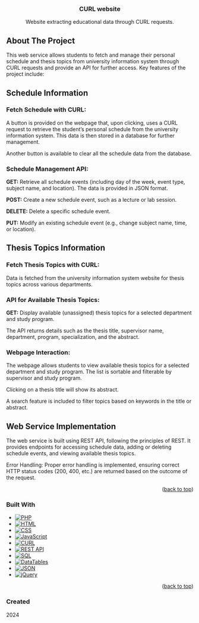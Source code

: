 <a id="readme-top"></a>

<!-- HEADER -->
<div align="center">
  <h3 align="center">CURL website</h1>
  <p align="center">
    Website extracting educational data through CURL requests.
  </p>
</div>

<!-- ABOUT THE PROJECT -->
## About The Project

This web service allows students to fetch and manage their personal schedule and thesis topics from university information system through CURL requests and provide an API for further access.
Key features of the project include:

## Schedule Information
### Fetch Schedule with CURL:
A button is provided on the webpage that, upon clicking, uses a CURL request to retrieve the student’s personal schedule from the university information system.
This data is then stored in a database for further management.

Another button is available to clear all the schedule data from the database.

### Schedule Management API:
**GET:** Retrieve all schedule events (including day of the week, event type, subject name, and location). The data is provided in JSON format.

**POST:** Create a new schedule event, such as a lecture or lab session.

**DELETE:** Delete a specific schedule event.

**PUT:** Modify an existing schedule event (e.g., change subject name, time, or location).

## Thesis Topics Information
### Fetch Thesis Topics with CURL:
Data is fetched from the university information system website for thesis topics across various departments.

### API for Available Thesis Topics:
**GET:** Display available (unassigned) thesis topics for a selected department and study program.

The API returns details such as the thesis title, supervisor name, department, program, specialization, and the abstract.

### Webpage Interaction:
The webpage allows students to view available thesis topics for a selected department and study program.
The list is sortable and filterable by supervisor and study program.

Clicking on a thesis title will show its abstract.

A search feature is included to filter topics based on keywords in the title or abstract.

## Web Service Implementation
The web service is built using REST API, following the principles of REST. It provides endpoints for accessing schedule data, adding or deleting schedule events, and viewing available thesis topics.

Error Handling: Proper error handling is implemented, ensuring correct HTTP status codes (200, 400, etc.) are returned based on the outcome of the request.

<p align="right">(<a href="#readme-top">back to top</a>)</p>

<!-- TOOLS -->
### Built With

* [![PHP][PHP.com]][PHP-url]
* [![HTML][HTML.com]][HTML-url]
* [![CSS][CSS.com]][CSS-url]
* [![JavaScript][JS.com]][JS-url]
* [![CURL][CURL.com]][CURL-url]
* [![REST API][REST-url]][REST-url]
* [![SQL][SQL.com]][SQL-url]
* [![DataTables][DataTables.com]][DataTables-url]
* [![JSON][JSON.com]][JSON-url]
* [![jQuery][jQuery.com]][jQuery-url]

<p align="right">(<a href="#readme-top">back to top</a>)</p>

<!-- LINKS -->
[HTML.com]: https://img.shields.io/badge/HTML-E34F26?style=for-the-badge&logo=html5&logoColor=white
[HTML-url]: https://developer.mozilla.org/en-US/docs/Web/HTML
[CSS.com]: https://img.shields.io/badge/CSS-1572B6?style=for-the-badge&logo=css3&logoColor=white
[CSS-url]: https://developer.mozilla.org/en-US/docs/Web/CSS
[JS.com]: https://img.shields.io/badge/JavaScript-F7DF1E?style=for-the-badge&logo=javascript&logoColor=black
[JS-url]: https://developer.mozilla.org/en-US/docs/Web/JavaScript
[PHP.com]: https://img.shields.io/badge/PHP-777BB4?style=for-the-badge&logo=php&logoColor=white
[PHP-url]: https://www.php.net/
[SQL.com]: https://img.shields.io/badge/SQL-006B3F?style=for-the-badge&logo=sql&logoColor=white
[SQL-url]: https://www.mysql.com/
[DataTables.com]: https://img.shields.io/badge/DataTables-1A82FF?style=for-the-badge&logo=datatables&logoColor=white
[DataTables-url]: https://datatables.net/
[CURL.com]: https://img.shields.io/badge/CURL-3BB9FF?style=for-the-badge&logo=curl&logoColor=white
[CURL-url]: https://curl.se/
[JSON.com]: https://img.shields.io/badge/JSON-000000?style=for-the-badge&logo=json&logoColor=white
[JSON-url]: https://www.json.org/json-en.html
[REST-url]: https://img.shields.io/badge/REST-5A2C79?style=for-the-badge&logo=rest&logoColor=white
[REST-url]: https://restfulapi.net/
[jQuery.com]: https://img.shields.io/badge/jQuery-0769AD?style=for-the-badge&logo=jquery&logoColor=white
[jQuery-url]: https://jquery.com/


### Created
2024
